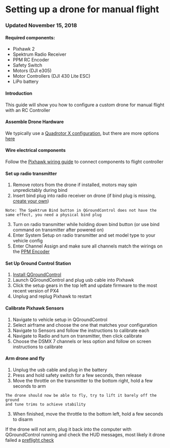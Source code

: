 # Setting up a drone for manual flight

### Updated November 15, 2018

#### Required components:

* Pixhawk 2
* Spektrum Radio Receiver
* PPM RC Encoder
* Safety Switch
* Motors (DJI e305)
* Motor Controllers (DJI 430 Lite ESC)
* LiPo battery

#### Introduction

This guide will show you how to configure a custom drone for manual flight with an RC Controller

#### Assemble Drone Hardware

We typically use a [Quadrotor X configuration], but there are more options [here]


#### Wire electrical components

Follow the [Pixhawk wiring guide] to connect components to flight controller


#### Set up radio transmitter

1. Remove rotors from the drone if installed, motors may spin unpredictably during bind
2. Insert bind plug into radio receiver on drone (if bind plug is missing, [create your own])
```
Note: The Spektrum Bind button in QGroundControl does not have the same effect, you need a physical bind plug
```  
3. Turn on radio transmitter while holding down bind button (or use bind command on transmitter after powered on)
4. Enter System Setup on radio transmitter and set model type to your vehicle config
5. Enter Channel Assign and make sure all channels match the wirings on the [PPM Encoder]

#### Set Up Ground Control Station

1. [Install QGroundControl]
2. Launch QGroundControl and plug usb cable into Pixhawk
3. Click the setup gears in the top left and update firmware to the most recent version of PX4
4. Unplug and replug Pixhawk to restart

#### Calibrate Pixhawk Sensors

1. Navigate to vehicle setup in QGroundControl
2. Select airframe and choose the one that matches your configuration
3. Navigate to Sensors and follow the instructions to calibrate each
4. Navigate to Radio and turn on transmitter, then click calibrate
5. Choose the DSMX 7 channels or less option and follow on screen instructions to calibrate

#### Arm drone and fly

1. Unplug the usb cable and plug in the battery
2. Press and hold safety switch for a few seconds, then release
3. Move the throttle on the transmitter to the bottom right, hold a few seconds to arm
```
The drone should now be able to fly, try to lift it barely off the ground 
and tune trims to achieve stability
```
3. When finished, move the throttle to the bottom left, hold a few seconds to disarm

If the drone will not arm, plug it back into the computer with QGroundControl running and check the HUD messages, 
most likely it drone failed a [preflight check]

[Quadrotor X configuration]: <Hardware Guide.md>
[here]: <https://docs.px4.io/en/airframes/airframe_reference.html>
[Pixhawk wiring guide]: <https://docs.px4.io/en/assembly/quick_start_cube.html>
[create your own]: <https://www.youtube.com/watch?v=FD5Fq62wWj4>
[PPM encoder]: <http://ardupilot.org/copter/docs/common-ppm-encoder.html>
[Install QGroundControl]: https://docs.qgroundcontrol.com/en/getting_started/download_and_install.html>
[preflight check]: <https://docs.px4.io/en/flying/pre_flight_checks.html>
